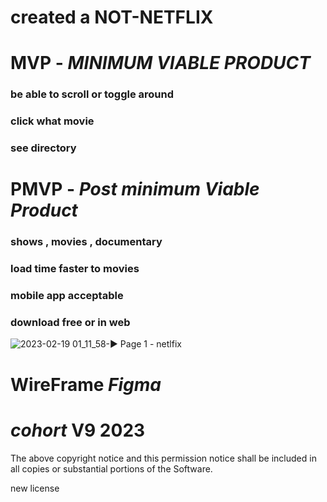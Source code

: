 
# created  a NOT-NETFLIX 

# MVP - *MINIMUM VIABLE PRODUCT*
### be able to scroll  or toggle around
### click what movie
###  see directory


# PMVP - *Post minimum Viable Product*

### shows , movies , documentary
### load time faster to movies
### mobile app acceptable
### download free or in web

![2023-02-19 01_11_58-▶ Page 1 - netlfix](https://user-images.githubusercontent.com/115747784/219932212-bcc27185-2a2a-4dfd-99b5-e2ea833580c2.png)

# WireFrame *Figma*

#####


# *cohort* V9 2023
The above copyright notice and this permission notice shall be included in all
copies or substantial portions of the Software.

new license 
